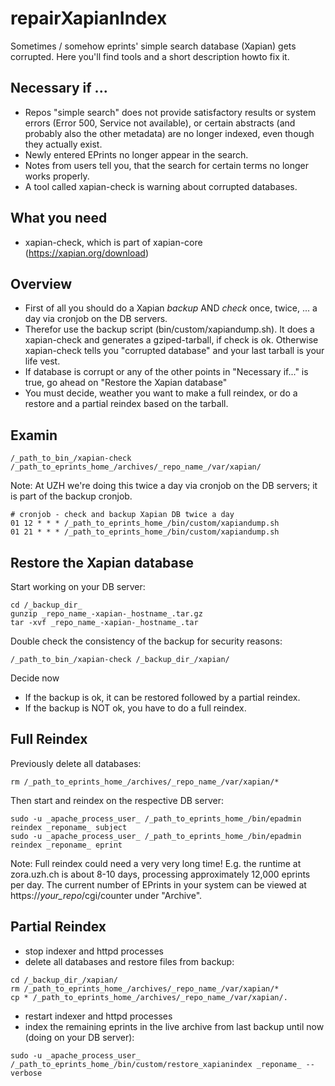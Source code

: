 # repairXapianIndex
Sometimes / somehow eprints' simple search database (Xapian) gets corrupted. Here you'll find tools and a short description howto fix it.

## Necessary if ...
- Repos "simple search" does not provide satisfactory results or system errors (Error 500, Service not available), or certain abstracts (and probably also the other metadata) are no longer indexed, even though they actually exist.
- Newly entered EPrints no longer appear in the search.
- Notes from users tell you, that the search for certain terms no longer works properly.
- A tool called xapian-check is warning about corrupted databases.

## What you need
- xapian-check, which is part of xapian-core (https://xapian.org/download)

## Overview

* First of all you should do a Xapian *backup* AND *check* once, twice, ... a day via cronjob on the DB servers.
* Therefor use the backup script (bin/custom/xapiandump.sh). It does a xapian-check and generates a gziped-tarball, if check is ok. Otherwise xapian-check tells you "corrupted database" and your last tarball is your life vest.
* If database is corrupt or any of the other points in "Necessary if..." is true, go ahead on "Restore the Xapian database"
* You must decide, weather you want to make a full reindex, or do a restore and a partial reindex based on the tarball.

## Examin

````
/_path_to_bin_/xapian-check /_path_to_eprints_home_/archives/_repo_name_/var/xapian/
````

Note: At UZH we're doing this twice a day via cronjob on the DB servers; it is part of the backup cronjob.
````
# cronjob - check and backup Xapian DB twice a day
01 12 * * * /_path_to_eprints_home_/bin/custom/xapiandump.sh
01 21 * * * /_path_to_eprints_home_/bin/custom/xapiandump.sh
````

## Restore the Xapian database

Start working on your DB server:

````
cd /_backup_dir_
gunzip _repo_name_-xapian-_hostname_.tar.gz
tar -xvf _repo_name_-xapian-_hostname_.tar
````

Double check the consistency of the backup for security reasons:

````
/_path_to_bin_/xapian-check /_backup_dir_/xapian/
````

Decide now
- If the backup is ok, it can be restored followed by a partial reindex.
- If the backup is NOT ok, you have to do a full reindex.

## Full Reindex

Previously delete all databases:
````
rm /_path_to_eprints_home_/archives/_repo_name_/var/xapian/*
````

Then start and reindex on the respective DB server:
````
sudo -u _apache_process_user_ /_path_to_eprints_home_/bin/epadmin reindex _reponame_ subject
sudo -u _apache_process_user_ /_path_to_eprints_home_/bin/epadmin reindex _reponame_ eprint
````

Note: Full reindex could need a very very long time! E.g. the runtime at zora.uzh.ch is about 8-10 days, processing approximately 12,000 eprints per day. The current number of EPrints in your system can be viewed at https://_your_repo_/cgi/counter under "Archive".

## Partial Reindex

- stop indexer and httpd processes
- delete all databases and restore files from backup:
````
cd /_backup_dir_/xapian/
rm /_path_to_eprints_home_/archives/_repo_name_/var/xapian/*
cp * /_path_to_eprints_home_/archives/_repo_name_/var/xapian/.
````
- restart indexer and httpd processes
- index the remaining eprints in the live archive from last backup until now (doing on your DB server):
````
sudo -u _apache_process_user_ /_path_to_eprints_home_/bin/custom/restore_xapianindex _reponame_ --verbose
````



